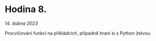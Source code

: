 # Hodina 8.
_14. dubna 2023_

Procvičování funkcí na příkládcích, případně hraní si s Python želvou.
